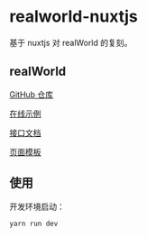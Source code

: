 # realworld-nuxtjs

基于 nuxtjs 对 realWorld 的复刻。

## realWorld

[GitHub 仓库](https://github.com/gothinkster/realworld)

[在线示例](https://demo.realworld.io/#/)

[接口文档](https://github.com/gothinkster/realworld/tree/master/api)

[页面模板](https://github.com/gothinkster/realworld-starter-kit/blob/master/FRONTEND_INSTRUCTIONS.md)

## 使用

开发环境启动：

```shell
yarn run dev
```

